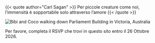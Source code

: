 ---
---

{{< quote author="Carl Sagan" >}}
Per piccole creature come noi, l’immensità è sopportabile solo attraverso l’amore
{{< /quote >}}

![Bibi and Coco walking down Parliament Building in Victoria, Australia](/images/BibiCoco239_web.webp)

Per favore, completa il RSVP che trovi in questo sito entro il 26 Ottobre 2026.